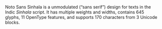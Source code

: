 Noto Sans Sinhala is a unmodulated (“sans serif”) design for texts in the Indic _Sinhala_ script. It has multiple weights and widths, contains 645 glyphs, 11 OpenType features, and supports 170 characters from 3 Unicode blocks.